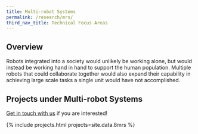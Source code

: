 ```yaml
---
title: Multi-robot Systems
permalink: /research/mrs/
third_nav_title: Technical Focus Areas
---
```

## Overview  
Robots integrated into a society would unlikely be working alone, but would instead be working hand in hand to support the human population. Multiple robots that could collaborate together would also expand their capability in achieving large scale tasks a single unit would have not accomplished.

## Projects under Multi-robot Systems

[Get in touch with us](/contact-us/) if you are interested!

{% include projects.html projects=site.data.8mrs %}